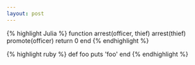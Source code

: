 ```yaml
---
layout: post
---
```


{% highlight Julia %}
function arrest(officer, thief)
	arrest(thief)
	promote(officer)
	return 0
end
{% endhighlight %}

{% highlight ruby %}
def foo
  puts 'foo'
end
{% endhighlight %}

